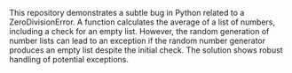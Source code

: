 This repository demonstrates a subtle bug in Python related to a ZeroDivisionError. A function calculates the average of a list of numbers, including a check for an empty list. However, the random generation of number lists can lead to an exception if the random number generator produces an empty list despite the initial check. The solution shows robust handling of potential exceptions.